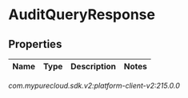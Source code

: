 # AuditQueryResponse


## Properties

| Name | Type | Description | Notes |
| ------------ | ------------- | ------------- | ------------- |




_com.mypurecloud.sdk.v2:platform-client-v2:215.0.0_
